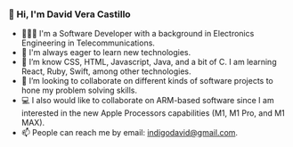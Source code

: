 ### 👋 Hi, I'm David Vera Castillo 


- 🧑🏻‍💻 I'm a Software Developer with a background in Electronics Engineering in Telecommunications. 
- 🤔 I'm always eager to learn new technologies.
- 👀 I’m know CSS, HTML, Javascript, Java, and a bit of C. I am learning React, Ruby, Swift, among other technologies.
- 💞️ I’m looking to collaborate on different kinds of software projects to hone my problem solving skills. 
- 💻 I also would like to collaborate on ARM-based software since I am interested in the new Apple Processors capabilities (M1, M1 Pro, and M1 MAX).
- 📫 People can reach me by email: indigodavid@gmail.com.

<!---
indigodavid/indigodavid is a ✨ special ✨ repository because its `README.md` (this file) appears on your GitHub profile.
You can click the Preview link to take a look at your changes.
--->
